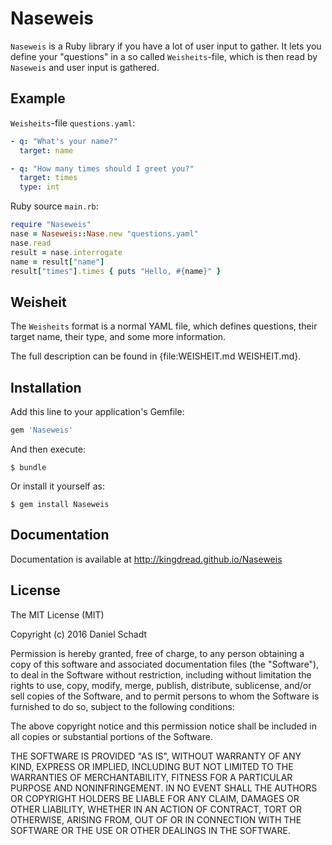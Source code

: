# Naseweis

`Naseweis` is a Ruby library if you have a lot of user input to gather. It lets
you define your "questions" in a so called `Weisheits`-file, which is then read
by `Naseweis` and user input is gathered.

## Example

`Weisheits`-file `questions.yaml`:

```yaml
- q: "What's your name?"
  target: name

- q: "How many times should I greet you?"
  target: times
  type: int
```

Ruby source `main.rb`:

```ruby
require "Naseweis"
nase = Naseweis::Nase.new "questions.yaml"
nase.read
result = nase.interrogate
name = result["name"]
result["times"].times { puts "Hello, #{name}" }
```

## Weisheit

The `Weisheits` format is a normal YAML file, which defines questions, their
target name, their type, and some more information.

The full description can be found in {file:WEISHEIT.md WEISHEIT.md}.

## Installation

Add this line to your application's Gemfile:

```ruby
gem 'Naseweis'
```

And then execute:

    $ bundle

Or install it yourself as:

    $ gem install Naseweis

## Documentation

Documentation is available at http://kingdread.github.io/Naseweis

## License

The MIT License (MIT)

Copyright (c) 2016 Daniel Schadt

Permission is hereby granted, free of charge, to any person obtaining a copy of
this software and associated documentation files (the "Software"), to deal in
the Software without restriction, including without limitation the rights to
use, copy, modify, merge, publish, distribute, sublicense, and/or sell copies
of the Software, and to permit persons to whom the Software is furnished to do
so, subject to the following conditions:

The above copyright notice and this permission notice shall be included in all
copies or substantial portions of the Software.

THE SOFTWARE IS PROVIDED "AS IS", WITHOUT WARRANTY OF ANY KIND, EXPRESS OR
IMPLIED, INCLUDING BUT NOT LIMITED TO THE WARRANTIES OF MERCHANTABILITY,
FITNESS FOR A PARTICULAR PURPOSE AND NONINFRINGEMENT. IN NO EVENT SHALL THE
AUTHORS OR COPYRIGHT HOLDERS BE LIABLE FOR ANY CLAIM, DAMAGES OR OTHER
LIABILITY, WHETHER IN AN ACTION OF CONTRACT, TORT OR OTHERWISE, ARISING FROM,
OUT OF OR IN CONNECTION WITH THE SOFTWARE OR THE USE OR OTHER DEALINGS IN THE
SOFTWARE.
